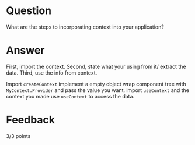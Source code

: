# Question

What are the steps to incorporating context into your application?

# Answer
First, import the context.
Second, state what your using from it/ extract the data.
Third, use the info from context.

Import `createContext`
implement a empty object 
wrap  component tree with `MyContext.Provider` and pass the value you  want.
import `useContext` and the context you made
use `useContext`  to access the data. 

# Feedback
3/3 points